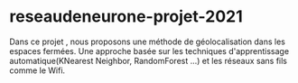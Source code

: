 # reseaudeneurone-projet-2021
Dans ce projet , nous proposons une méthode de géolocalisation dans les espaces fermées.
Une approche basée sur les techniques d'apprentissage automatique(KNearest Neighbor, RandomForest ...) et les réseaux sans fils comme le Wifi.
